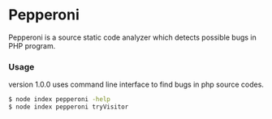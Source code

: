 # Pepperoni
Pepperoni is a source static code analyzer which detects possible bugs in PHP program.

### Usage
version 1.0.0 uses command line interface to find bugs in php source codes.
```sh
$ node index pepperoni -help
$ node index pepperoni tryVisitor
```
